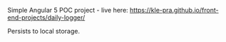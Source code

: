 Simple Angular 5 POC project - live here: https://kle-pra.github.io/front-end-projects/daily-logger/

Persists to local storage.
